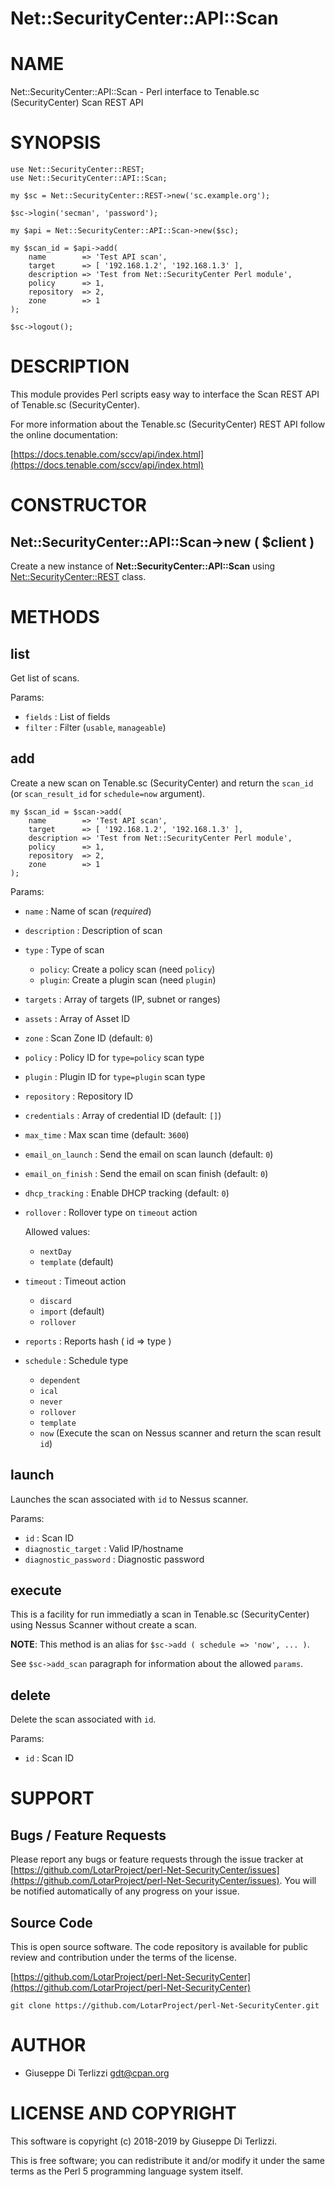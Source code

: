 # Net::SecurityCenter::API::Scan
# NAME

Net::SecurityCenter::API::Scan - Perl interface to Tenable.sc (SecurityCenter) Scan REST API

# SYNOPSIS

    use Net::SecurityCenter::REST;
    use Net::SecurityCenter::API::Scan;

    my $sc = Net::SecurityCenter::REST->new('sc.example.org');

    $sc->login('secman', 'password');

    my $api = Net::SecurityCenter::API::Scan->new($sc);

    my $scan_id = $api->add(
        name        => 'Test API scan',
        target      => [ '192.168.1.2', '192.168.1.3' ],
        description => 'Test from Net::SecurityCenter Perl module',
        policy      => 1,
        repository  => 2,
        zone        => 1
    );

    $sc->logout();

# DESCRIPTION

This module provides Perl scripts easy way to interface the Scan REST API of Tenable.sc
(SecurityCenter).

For more information about the Tenable.sc (SecurityCenter) REST API follow the online documentation:

[https://docs.tenable.com/sccv/api/index.html](https://docs.tenable.com/sccv/api/index.html)

# CONSTRUCTOR

## Net::SecurityCenter::API::Scan->new ( $client )

Create a new instance of **Net::SecurityCenter::API::Scan** using [Net::SecurityCenter::REST](Net-SecurityCenter-REST.md) class.

# METHODS

## list

Get list of scans.

Params:

- `fields` : List of fields
- `filter` : Filter (`usable`, `manageable`)

## add

Create a new scan on Tenable.sc (SecurityCenter) and return the `scan_id` (or `scan_result_id`
for `schedule=now` argument).

    my $scan_id = $scan->add(
        name        => 'Test API scan',
        target      => [ '192.168.1.2', '192.168.1.3' ],
        description => 'Test from Net::SecurityCenter Perl module',
        policy      => 1,
        repository  => 2,
        zone        => 1
    );

Params:

- `name` : Name of scan (_required_)
- `description` : Description of scan
- `type` : Type of scan
    - `policy`: Create a policy scan (need `policy`)
    - `plugin`: Create a plugin scan (need `plugin`)
- `targets` : Array of targets (IP, subnet or ranges)
- `assets` : Array of Asset ID
- `zone` : Scan Zone ID (default: `0`)
- `policy` : Policy ID for `type=policy` scan type
- `plugin` : Plugin ID for `type=plugin` scan type
- `repository` : Repository ID
- `credentials` : Array of credential ID (default: `[]`)
- `max_time` : Max scan time (default: `3600`)
- `email_on_launch` : Send the email on scan launch (default: `0`)
- `email_on_finish` : Send the email on scan finish (default: `0`)
- `dhcp_tracking` : Enable DHCP tracking (default: `0`)
- `rollover` : Rollover type on `timeout` action

    Allowed values:

    - `nextDay`
    - `template` (default)

- `timeout` : Timeout action
    - `discard`
    - `import` (default)
    - `rollover`
- `reports` : Reports hash ( id => type )
- `schedule` : Schedule type
    - `dependent`
    - `ical`
    - `never`
    - `rollover`
    - `template`
    - `now` (Execute the scan on Nessus scanner and return the scan result `id`)

## launch

Launches the scan associated with `id` to Nessus scanner.

Params:

- `id` : Scan ID
- `diagnostic_target` : Valid IP/hostname
- `diagnostic_password` : Diagnostic password

## execute

This is a facility for run immediatly a scan in Tenable.sc (SecurityCenter)
using Nessus Scanner without create a scan.

**NOTE**: This method is an alias for `$sc->add ( schedule => 'now', ... )`.

See `$sc->add_scan` paragraph for information about the allowed `params`.

## delete

Delete the scan associated with `id`.

Params:

- `id` : Scan ID

# SUPPORT

## Bugs / Feature Requests

Please report any bugs or feature requests through the issue tracker
at [https://github.com/LotarProject/perl-Net-SecurityCenter/issues](https://github.com/LotarProject/perl-Net-SecurityCenter/issues).
You will be notified automatically of any progress on your issue.

## Source Code

This is open source software.  The code repository is available for
public review and contribution under the terms of the license.

[https://github.com/LotarProject/perl-Net-SecurityCenter](https://github.com/LotarProject/perl-Net-SecurityCenter)

    git clone https://github.com/LotarProject/perl-Net-SecurityCenter.git

# AUTHOR

- Giuseppe Di Terlizzi <gdt@cpan.org>

# LICENSE AND COPYRIGHT

This software is copyright (c) 2018-2019 by Giuseppe Di Terlizzi.

This is free software; you can redistribute it and/or modify it under
the same terms as the Perl 5 programming language system itself.
